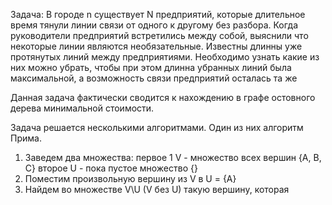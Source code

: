 Задача:
В городе n существует N предприятий, которые длительное время тянули линии связи от одного к другому без разбора. Когда руководители предприятий встретились между собой, выяснили что некоторые линии являются необязательные. Известны длинны уже протянутых линий между предприятиями. Необходимо узнать какие из них можно убрать, чтобы при этом длинна убранных линий была максимальной, а возможность связи предприятий осталась та же 

Данная задача фактически сводится к нахождению в графе остовного дерева минимальной стоимости. 

Задача решается несколькими алгоритмами. Один из них алгоритм Прима.
1. Заведем два множества: 
	первое 1 V - множество всех вершин {A, B, C}
	второе U - пока пустое множество {}
2. Поместим произвольную вершину из V в U = {A}
3. Найдем во множестве V\U (V без U) такую вершину, которая 
